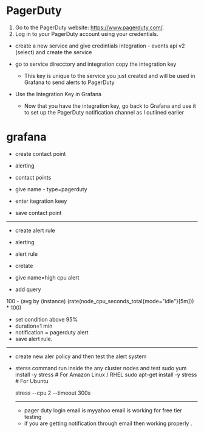 # PagerDuty 

1. Go to the PagerDuty website: https://www.pagerduty.com/.
2. Log in to your PagerDuty account using your credentials.

- create a new service and give credintials 
  integration - events api v2 (select)  and create the service

- go to service direcctory and integration
  copy the integration key 
  - This key is unique to the service you just created and will be used in Grafana to send alerts to PagerDuty

- Use the Integration Key in Grafana
  - Now that you have the integration key, go back to Grafana and use it to set up the PagerDuty notification channel as I outlined earlier

# grafana 
  - create contact point 
  
  - alerting 
  - contact points 
  - give name - type=pagerduty 
  - enter itegration keey 
  - save contact point 
  ---------------------------------------
  - create alert rule
  
  - alerting 
  - alert rule 
  - cretate 
  - give name=high cpu alert 
  - add query 

   100 - (avg by (instance) (rate(node_cpu_seconds_total{mode="idle"}[5m])) * 100)

  - set condition above 95% 
  - duration=1 min 
  - notification = pagerduty alert 
  - save alert rule.
---------------------------------------
- create new aler policy and then test the alert system 
- sterss command run inside the any cluster nodes and test 
  sudo yum install -y stress   # For Amazon Linux / RHEL
  sudo apt-get install -y stress # For Ubuntu

  stress --cpu 2 --timeout 300s


  ----------------------------------------

  - pager duty login email is myyahoo email is working for free tier testing 
  - if you are getting notification through email then working properly . 

